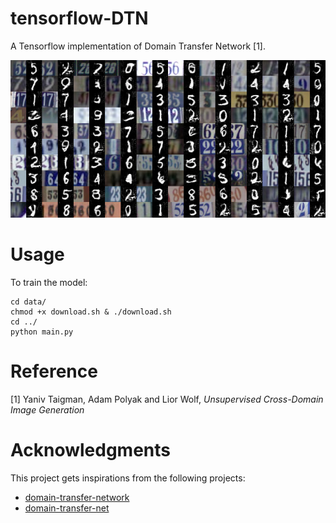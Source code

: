 # tensorflow-DTN

A Tensorflow implementation of Domain Transfer Network [1].

![sample](./fig/sample-900-to-1000.png)

# Usage
To train the model:

```
cd data/
chmod +x download.sh & ./download.sh
cd ../
python main.py
```

# Reference
[1] Yaniv Taigman, Adam Polyak and Lior Wolf, *Unsupervised Cross-Domain Image Generation*

# Acknowledgments
This project gets inspirations from the following projects:
- [domain-transfer-network](https://github.com/yunjey/domain-transfer-network)
- [domain-transfer-net](https://github.com/davrempe/domain-transfer-net)
